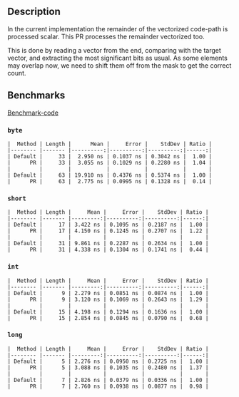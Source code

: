 ## Description

In the current implementation the remainder of the vectorized code-path is processed scalar.
This PR processes the remainder vectorized too.

This is done by reading a vector from the end, comparing with the target vector, and extracting the most significant bits as usual.
As some elements may overlap now, we need to shift them off from the mask to get the correct count.

## Benchmarks

[Benchmark-code](https://github.com/gfoidl/Benchmarks/blob/cfa9f3dba175815aa8db481cc449a98e1bba2606/libraries/System/MemoryExtensionsCount/MemoryExtensionsCount/Program.cs#L43-L91)

### `byte`

```
|  Method | Length |      Mean |     Error |    StdDev | Ratio |
|-------- |------- |----------:|----------:|----------:|------:|
| Default |     33 |  2.950 ns | 0.1037 ns | 0.3042 ns |  1.00 |
|      PR |     33 |  3.055 ns | 0.1029 ns | 0.2280 ns |  1.04 |
|         |        |           |           |           |       |
| Default |     63 | 19.910 ns | 0.4376 ns | 0.5374 ns |  1.00 |
|      PR |     63 |  2.775 ns | 0.0995 ns | 0.1328 ns |  0.14 |
```

### `short`

```
|  Method | Length |     Mean |     Error |    StdDev | Ratio |
|-------- |------- |---------:|----------:|----------:|------:|
| Default |     17 | 3.422 ns | 0.1095 ns | 0.2187 ns |  1.00 |
|      PR |     17 | 4.150 ns | 0.1245 ns | 0.2707 ns |  1.22 |
|         |        |          |           |           |       |
| Default |     31 | 9.861 ns | 0.2287 ns | 0.2634 ns |  1.00 |
|      PR |     31 | 4.338 ns | 0.1304 ns | 0.1741 ns |  0.44 |
```

### `int`

```
|  Method | Length |     Mean |     Error |    StdDev | Ratio |
|-------- |------- |---------:|----------:|----------:|------:|
| Default |      9 | 2.279 ns | 0.0851 ns | 0.0874 ns |  1.00 |
|      PR |      9 | 3.120 ns | 0.1069 ns | 0.2643 ns |  1.29 |
|         |        |          |           |           |       |
| Default |     15 | 4.198 ns | 0.1294 ns | 0.1636 ns |  1.00 |
|      PR |     15 | 2.854 ns | 0.0845 ns | 0.0790 ns |  0.68 |
```

### `long`

```
|  Method | Length |     Mean |     Error |    StdDev | Ratio |
|-------- |------- |---------:|----------:|----------:|------:|
| Default |      5 | 2.276 ns | 0.0950 ns | 0.2725 ns |  1.00 |
|      PR |      5 | 3.088 ns | 0.1035 ns | 0.2480 ns |  1.37 |
|         |        |          |           |           |       |
| Default |      7 | 2.826 ns | 0.0379 ns | 0.0336 ns |  1.00 |
|      PR |      7 | 2.760 ns | 0.0938 ns | 0.0877 ns |  0.98 |
```
